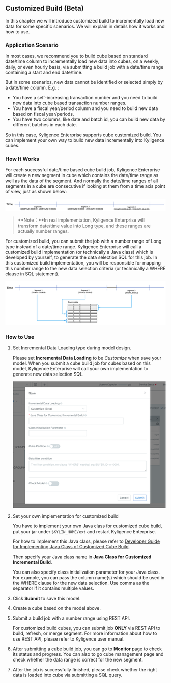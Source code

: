## Customized Build (Beta)

In this chapter we will introduce customized build to incrementally load new data for some specific scenarios. We will explain in details how it works and how to use.

### Application Scenario

In most cases, we recommend you to build cube based on standard date/time column to incrementally load new data into cubes, on a weekly, daily, or even hourly basis, via submitting a build job with a date/time range containing a start and end date/time. 

But in some scenarios, new data cannot be identified or selected simply by a date/time column. E.g. :

- You have a self-increasing transaction number and you need to build new data into cube based transaction number ranges. 
- You have a fiscal year/period column and you need to build new data based on fiscal year/periods. 
- You have two columns, like date and batch id, you can build new data by different batches in each date.

So in this case, Kyligence Enterprise supports cube customized build. You can implement your own way to build new data incrementally into Kyligence cubes.



### How It Works

For each successful date/time based cube build job, Kyligence Enterprise will create a new segment in cube which contains the date/time range as well as the data of the segment. And normally the date/time ranges of all segments in a cube are consecutive if looking at them from a time axis point of view, just as shown below:

![time axis view of segments based on date/time incremental build](images/time_axis.png)

> **Note：**In real implementation, Kyligence Enterprise will transform date/time value into Long type, and these ranges are actually number ranges.

For customized build, you can submit the job with a number range of Long type instead of a date/time range. Kyligence Enterprise will call a customized build implementation (or technically a Java class) which is developed by yourself, to generate the data selection SQL for this job. In this customized build implementation, you will be responsible for mapping this number range to the new data selection criteria (or technically a WHERE clause in SQL statement).

![number range mapping to new data selection criteria](images/time_axis_customize_build.png)



### How to Use

1. Set Incremental Data Loading type during model design.

   Please set **Incremental Data Loading** to be *Customize* when save your model. When you submit a cube build job for cubes based on this model, Kyligence Enterprise will call your own implementation to generate new data selection SQL.

   ![save model](images/customize_build_save_model.png)

2. Set your own implementation for customized build

   You have to implement your own Java class for customized cube build, put your jar under `$KYLIN_HOME/ext` and restart Kyligence Enterprise. 

   For how to implement this Java class, please refer to [Developer Guide for Implementing Java Class of  Customized Cube Build](../../appendix/customized_build_dev_guide.en.md).

   Then specify your Java class name in **Java Class for Customized Incremental Build**.

   You can also specify class initialization parameter for your Java class. For example, you can pass the column name(s) which should be used in the WHERE clause for the new data selection. Use comma as the separator if it contains multiple values.

3. Click **Submit** to save this model.

4. Create a cube based on the model above.

5. Submit a build job with a number range using REST API.

   For customized build cubes, you can submit job **ONLY** via REST API to build, refresh, or merge segment. For more information about how to use REST API, please refer to Kyligence user manual.

6. After submitting a cube build job, you can go to **Monitor** page to check its status and progress. You can also to go cube management page and check whether the data range is correct for the new segment.

7. After the job is successfully finished, please check whether the right data is loaded into cube via submitting a SQL query.

